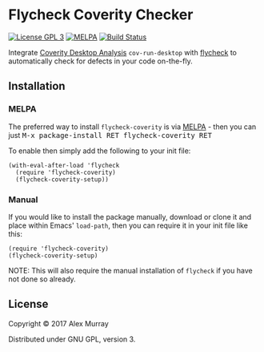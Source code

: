 # Flycheck Coverity Checker

[![License GPL 3](https://img.shields.io/badge/license-GPL_3-green.svg)](http://www.gnu.org/licenses/gpl-3.0.txt)
[![MELPA](http://melpa.org/packages/flycheck-coverity-badge.svg)](http://melpa.org/#/flycheck-coverity)
[![Build Status](https://travis-ci.org/alexmurray/flycheck-coverity.svg?branch=master)](https://travis-ci.org/alexmurray/flycheck-coverity)

Integrate
[Coverity Desktop Analysis](http://www.coverity.com/why-coverity-developers/)
`cov-run-desktop` with [flycheck](http://www.flycheck.org) to automatically
check for defects in your code on-the-fly.

## Installation

### MELPA

The preferred way to install `flycheck-coverity` is via
[MELPA](http://melpa.org) - then you can just <kbd>M-x package-install RET
flycheck-coverity RET</kbd>

To enable then simply add the following to your init file:

```emacs-lisp
(with-eval-after-load 'flycheck
  (require 'flycheck-coverity)
  (flycheck-coverity-setup))
```

### Manual

If you would like to install the package manually, download or clone it and
place within Emacs' `load-path`, then you can require it in your init file like
this:

```emacs-lisp
(require 'flycheck-coverity)
(flycheck-coverity-setup)
```

NOTE: This will also require the manual installation of `flycheck` if you have
not done so already.

## License

Copyright © 2017 Alex Murray

Distributed under GNU GPL, version 3.

